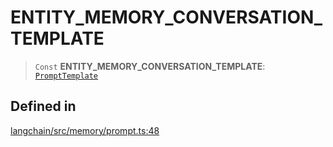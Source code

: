 ENTITY\_MEMORY\_CONVERSATION\_TEMPLATE
======================================

> `Const` **ENTITY\_MEMORY\_CONVERSATION\_TEMPLATE**: [`PromptTemplate`](/docs/api/prompts/classes/PromptTemplate)

Defined in[](#defined-in "Direct link to Defined in")
------------------------------------------------------

[langchain/src/memory/prompt.ts:48](https://github.com/hwchase17/langchainjs/blob/1c1274d/langchain/src/memory/prompt.ts#L48)